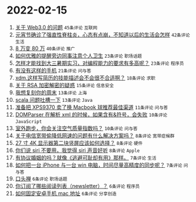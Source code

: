 # 2022-02-15

1. [关于 Web3.0 的问题](https://www.v2ex.com/t/833901) `45条评论` `互联网`
1. [元宵节确诊了强直性脊柱炎，心态有点崩，不知道以后的生活会怎样](https://www.v2ex.com/t/833923) `42条评论` `生活`
1. [8 万变 80 万](https://www.v2ex.com/t/833951) `40条评论` `推广`
1. [如何优雅的提醒旁边同事注意个人卫生](https://www.v2ex.com/t/833917) `23条评论` `职场话题`
1. [怎样才能找到大三暑期实习，对编程能力的要求有多高呢？](https://www.v2ex.com/t/833897) `23条评论` `程序员`
1. [有没有这样的手机](https://www.v2ex.com/t/833896) `21条评论` `问与答`
1. [xdm,这样写简历的技能描述会不会很不合适啊？](https://www.v2ex.com/t/833919) `18条评论` `求职`
1. [关于 RSA 加密解密的疑惑](https://www.v2ex.com/t/833947) `15条评论` `信息安全`
1. [我想复刻你的周末](https://www.v2ex.com/t/833929) `13条评论` `上海`
1. [scala 问题吐槽一下](https://www.v2ex.com/t/833909) `13条评论` `Java`
1. [准备把 XPS9370 卖了换 Macbook 球推荐最佳渠道](https://www.v2ex.com/t/833953) `11条评论` `问与答`
1. [DOMParser 在解析 xml 的时候，如果含有&符号，会失败](https://www.v2ex.com/t/833899) `10条评论` `JavaScript`
1. [室外跑步，你会关注空气质量指数吗？](https://www.v2ex.com/t/833894) `10条评论` `问与答`
1. [关于电信宽带偷降低网速的问题有什么解决方案吗？](https://www.v2ex.com/t/833942) `8条评论` `宽带症候群`
1. [27 寸 4K 显示器第二块竖屏应该如何选择？](https://www.v2ex.com/t/833910) `8条评论` `硬件`
1. [你们说 siri 不要用，我觉得 siri 声音好听](https://www.v2ex.com/t/833903) `8条评论` `Apple`
1. [有协议婚姻的吗？就像《逃避可耻却有用》那样。](https://www.v2ex.com/t/833931) `7条评论` `生活`
1. [如何把一台 iPhone 与一台 win 电脑，时间尽量高精度的同步呢？](https://www.v2ex.com/t/833922) `7条评论` `问与答`
1. [口头禅](https://www.v2ex.com/t/833957) `6条评论` `职场话题`
1. [你订阅了哪些阅读列表（newsletter）？](https://www.v2ex.com/t/833908) `6条评论` `程序员`
1. [如何固定安卓手机 mac 地址](https://www.v2ex.com/t/833906) `6条评论` `分享创造`
